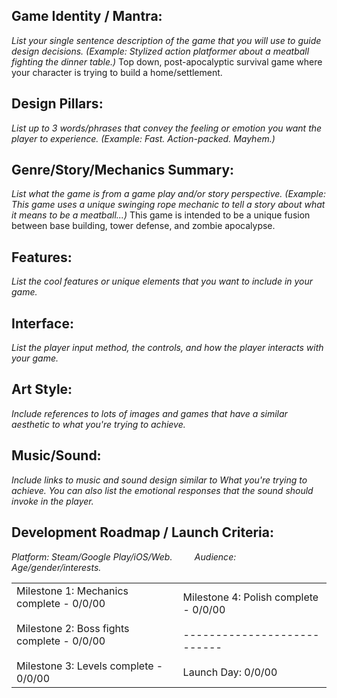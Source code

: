## Game Identity / Mantra: 
*List your single sentence description of the game that you will use to guide design decisions. (Example: Stylized action platformer about a meatball fighting the dinner table.)*
Top down, post-apocalyptic survival game where your character is trying to build a home/settlement.
## Design Pillars:

*List up to 3 words/phrases that convey the feeling or emotion you want the player to experience. (Example: Fast. Action-packed. Mayhem.)*

## Genre/Story/Mechanics Summary:

*List what the game is from a game play and/or story perspective. (Example: This game uses a unique swinging rope mechanic to tell a story about what it means to be a meatball...)*
This game is intended to be a unique fusion between base building, tower defense, and zombie apocalypse.  
## Features: 

*List the cool features or unique elements that you want to include in your game.*

## Interface: 

*List the player input method, the controls, and how the player interacts with your game.*

## Art Style: 

*Include references to lots of images and games that have a similar aesthetic to what you're trying to achieve.* 

## Music/Sound: 

*Include links to music and sound design similar to What you're trying to achieve. You can also list the emotional responses that the sound should invoke in the player.*

## Development Roadmap / Launch Criteria: 

*Platform: Steam/Google Play/iOS/Web.         Audience: Age/gender/interests.*

|                                                                                                                                          |                                                                                                    |
| ---------------------------------------------------------------------------------------------------------------------------------------- | -------------------------------------------------------------------------------------------------- |
| Milestone 1: Mechanics complete - 0/0/00<br><br>Milestone 2: Boss fights complete - 0/0/00<br><br>Milestone 3: Levels complete -  0/0/00 | Milestone 4: Polish complete - 0/0/00<br><br>---------------------------<br><br>Launch Day: 0/0/00 |

